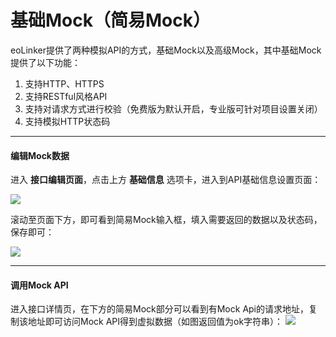 # 基础Mock（简易Mock）
eoLinker提供了两种模拟API的方式，基础Mock以及高级Mock，其中基础Mock提供了以下功能：
1. 支持HTTP、HTTPS
2. 支持RESTful风格API
3. 支持对请求方式进行校验（免费版为默认开启，专业版可针对项目设置关闭）
4. 支持模拟HTTP状态码

---
#### 编辑Mock数据
进入 **接口编辑页面**，点击上方 **基础信息** 选项卡，进入到API基础信息设置页面：

![](http://data.eolinker.com/course/3fKbh8Dddc4af6df80c50edef6d689ec41baf6e63a2a14b)

滚动至页面下方，即可看到简易Mock输入框，填入需要返回的数据以及状态码，保存即可：

![](http://data.eolinker.com/course/uESHHlvf29c69ac1e94ee021fd7d8194f3bad2f4dc81c36)

---

#### 调用Mock API
进入接口详情页，在下方的简易Mock部分可以看到有Mock Api的请求地址，复制该地址即可访问Mock API得到虚拟数据（如图返回值为ok字符串）：
![](http://data.eolinker.com/course/NEPR6CG8759682758c3dedf64f8cd81af5f9d489809710b)